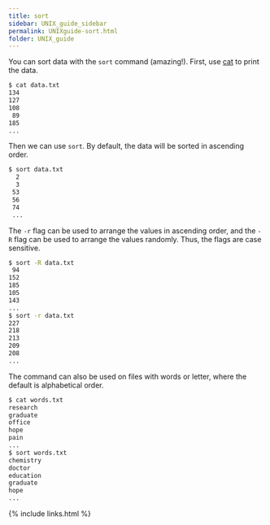 ```yaml
---
title: sort
sidebar: UNIX_guide_sidebar
permalink: UNIXguide-sort.html
folder: UNIX_guide
---
```


<link rel="stylesheet" href="css/theme-blue.css">

You can sort data with the `sort` command (amazing!).
First, use [cat](UNIXguide-cat.html) to print the data.
```bash
$ cat data.txt
134
127
108
 89
185
...
```
Then we can use `sort`.
By default, the data will be sorted in ascending order.
```bash
$ sort data.txt
  2
  3
 53
 56
 74
 ...
```
The `-r` flag can be used to arrange the values in ascending order, and the
`-R` flag can be used to arrange the values randomly.
Thus, the flags are case sensitive.
```bash
$ sort -R data.txt
 94
152
185
105
143
...
$ sort -r data.txt
227
218
213
209
208
...
```
The command can also be used on files with words or letter, where the default
is alphabetical order.
```bash
$ cat words.txt
research
graduate
office
hope
pain
...
$ sort words.txt
chemistry
doctor
education
graduate
hope
...
```

{% include links.html %}
